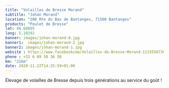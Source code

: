 ```yaml
---
title: "Volailles de Bresse Morand"
subtitle: "Johan Morand"
location: "200 Rte du Bas de Bantanges, 71500 Bantanges"
products: "Poulet de Bresse"
lat: 46.60805
long: 5.10292
banner: images/johan-morand-0.jpg
banner1:  images/johan-morand-2.jpg
banner2: images/johan-morand-1.jpg
website : https://www.facebookcom/Volailles-de-Bresse-Morand-111555673678916/
phone : +33 6 09 58 36 58
km: "21km"
date: 2020-11-22T14:25:59+01:00
---
```


Élevage de volailles de Bresse depuis trois générations au service du goût !